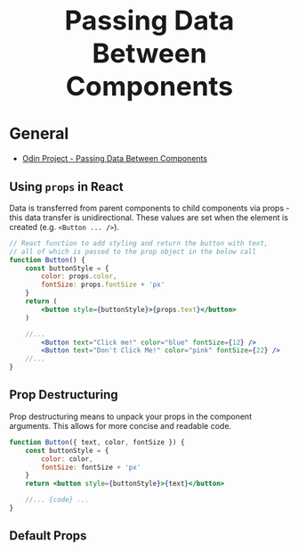 <h1 style='text-align:center;font-size:3rem;'>Passing Data Between Components</h1>

# General

-   [Odin Project - Passing Data Between Components](https://www.theodinproject.com/lessons/node-path-react-new-passing-data-between-components)

## Using `props` in React

Data is transferred from parent components to child components via props - this data transfer is unidirectional. These values are set when the element is created (e.g. `<Button ... />`).

```jsx
// React function to add styling and return the button with text,
// all of which is passed to the prop object in the below call
function Button() {
    const buttonStyle = {
        color: props.color,
        fontSize: props.fontSize + 'px'
    }
    return (
        <button style={buttonStyle}>{props.text}</button>
    )

    //...
        <Button text="Click me!" color="blue" fontSize={12} />
        <Button text="Don't Click Me!" color="pink" fontSize={22} />
    //...
}
```

## Prop Destructuring
Prop destructuring means to unpack your props in the component arguments. This allows for more concise and readable code.

```jsx
function Button({ text, color, fontSize }) {
    const buttonStyle = {
        color: color,
        fontSize: fontSize + 'px'
    }
    return <button style={buttonStyle}>{text}</button>

    //... {code} ...
}
```

## Default Props
